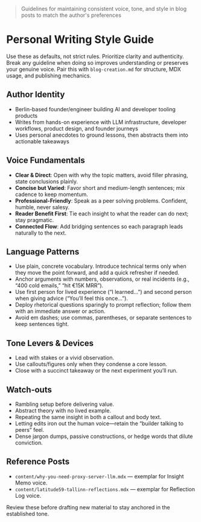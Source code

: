 <!-- Generated from cursor rule 'personal-writing-style' -->

> Guidelines for maintaining consistent voice, tone, and style in blog posts to match the author's preferences

# Personal Writing Style Guide

Use these as defaults, not strict rules. Prioritize clarity and authenticity. Break any guideline when doing so improves understanding or preserves your genuine voice. Pair this with `blog-creation.md` for structure, MDX usage, and publishing mechanics.

## Author Identity

- Berlin-based founder/engineer building AI and developer tooling products
- Writes from hands-on experience with LLM infrastructure, developer workflows, product design, and founder journeys
- Uses personal anecdotes to ground lessons, then abstracts them into actionable takeaways

## Voice Fundamentals

- **Clear & Direct**: Open with why the topic matters, avoid filler phrasing, state conclusions plainly.
- **Concise but Varied**: Favor short and medium-length sentences; mix cadence to keep momentum.
- **Professional-Friendly**: Speak as a peer solving problems. Confident, humble, never salesy.
- **Reader Benefit First**: Tie each insight to what the reader can do next; stay pragmatic.
- **Connected Flow**: Add bridging sentences so each paragraph leads naturally to the next.

## Language Patterns

- Use plain, concrete vocabulary. Introduce technical terms only when they move the point forward, and add a quick refresher if needed.
- Anchor arguments with numbers, observations, or real incidents (e.g., “400 cold emails,” “hit €15K MRR”).
- Use first person for lived experience (“I learned…”) and second person when giving advice (“You’ll feel this once…”).
- Deploy rhetorical questions sparingly to prompt reflection; follow them with an immediate answer or action.
- Avoid em dashes; use commas, parentheses, or separate sentences to keep sentences tight.

## Tone Levers & Devices

- Lead with stakes or a vivid observation.
- Use callouts/figures only when they condense a core lesson.
- Close with a succinct takeaway or the next experiment you’ll run.

## Watch‑outs

- Rambling setup before delivering value.
- Abstract theory with no lived example.
- Repeating the same insight in both a callout and body text.
- Letting edits iron out the human voice—retain the “builder talking to peers” feel.
- Dense jargon dumps, passive constructions, or hedge words that dilute conviction.

## Reference Posts

- `content/why-you-need-proxy-server-llm.mdx` — exemplar for Insight Memo voice.
- `content/latitude59-tallinn-reflections.mdx` — exemplar for Reflection Log voice.

Review these before drafting new material to stay anchored in the established tone.
